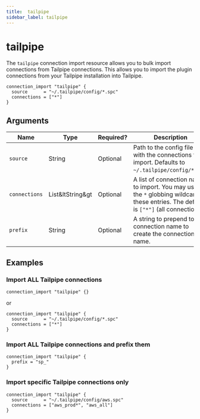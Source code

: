 ```yaml
---
title:  tailpipe
sidebar_label: tailpipe
---
```



# tailpipe

The `tailpipe` connection import resource allows you to bulk import connections from Tailpipe connections.  This allows you to import the plugin connections from your Tailpipe installation into Tailpipe.

```hcl
connection_import "tailpipe" {
  source      = "~/.tailpipe/config/*.spc"
  connections = ["*"]
} 
```

## Arguments

| Name            | Type    | Required?| Description
|-----------------|---------|----------|-------------------
| `source`        |  String | Optional | Path to the config file(s) with the connections to import.  Defaults to `~/.tailpipe/config/*.spc`.
| `connections`   |  List&ltString&gt | Optional | A list of connection names to import.  You may use the `*` globbing wildcard in these entries.  The default is `["*"]` (all connections).
| `prefix`        | String  | Optional | A string to prepend to the connection name to create the connection name. 

## Examples

### Import ALL Tailpipe connections
```hcl
connection_import "tailpipe" {} 
```
or
```hcl
connection_import "tailpipe" {
  source      = "~/.tailpipe/config/*.spc"
  connections = ["*"]
} 
```

### Import ALL Tailpipe connections and prefix them
```hcl
connection_import "tailpipe" {
  prefix = "sp_"
} 
```

### Import specific Tailpipe connections only

```hcl
connection_import "tailpipe" {
  source      = "~/.tailpipe/config/aws.spc"
  connections = ["aws_prod*", "aws_all"]
} 
```